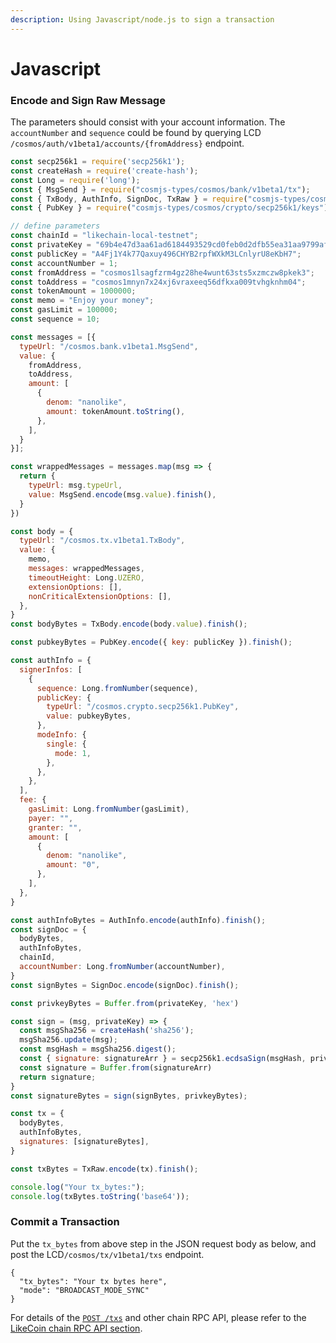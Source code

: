 ```yaml
---
description: Using Javascript/node.js to sign a transaction
---
```


# Javascript

### Encode and Sign Raw Message

The parameters should consist with your account information. The `accountNumber` and `sequence` could be found by querying LCD `/cosmos/auth/v1beta1/accounts/{fromAddress}` endpoint.

```javascript
const secp256k1 = require('secp256k1');
const createHash = require('create-hash');
const Long = require('long');
const { MsgSend } = require("cosmjs-types/cosmos/bank/v1beta1/tx");
const { TxBody, AuthInfo, SignDoc, TxRaw } = require("cosmjs-types/cosmos/tx/v1beta1/tx");
const { PubKey } = require("cosmjs-types/cosmos/crypto/secp256k1/keys");

// define parameters
const chainId = "likechain-local-testnet";
const privateKey = "69b4e47d3aa61ad6184493529cd0feb0d2dfb55ea31aa9799af42607de3cd1a9";
const publicKey = "A4Fj1Y4k77Qaxuy496CHYB2rpfWXkM3LCnlyrU8eKbH7";
const accountNumber = 1;
const fromAddress = "cosmos1lsagfzrm4gz28he4wunt63sts5xzmczw8pkek3";
const toAddress = "cosmos1mnyn7x24xj6vraxeeq56dfkxa009tvhgknhm04";
const tokenAmount = 1000000;
const memo = "Enjoy your money";
const gasLimit = 100000;
const sequence = 10;

const messages = [{
  typeUrl: "/cosmos.bank.v1beta1.MsgSend",
  value: {
    fromAddress,
    toAddress,
    amount: [
      {
        denom: "nanolike",
        amount: tokenAmount.toString(),
      },
    ],
  }
}];

const wrappedMessages = messages.map(msg => {
  return {
    typeUrl: msg.typeUrl,
    value: MsgSend.encode(msg.value).finish(),
  }
})

const body = {
  typeUrl: "/cosmos.tx.v1beta1.TxBody",
  value: {
    memo,
    messages: wrappedMessages,
    timeoutHeight: Long.UZERO,
    extensionOptions: [],
    nonCriticalExtensionOptions: [],
  },
}
const bodyBytes = TxBody.encode(body.value).finish();

const pubkeyBytes = PubKey.encode({ key: publicKey }).finish();

const authInfo = {
  signerInfos: [
    {
      sequence: Long.fromNumber(sequence),
      publicKey: {
        typeUrl: "/cosmos.crypto.secp256k1.PubKey",
        value: pubkeyBytes,
      },
      modeInfo: {
        single: {
          mode: 1,
        },
      },
    },
  ],
  fee: {
    gasLimit: Long.fromNumber(gasLimit),
    payer: "",
    granter: "",
    amount: [
      {
        denom: "nanolike",
        amount: "0",
      },
    ],
  },
}

const authInfoBytes = AuthInfo.encode(authInfo).finish();
const signDoc = {
  bodyBytes,
  authInfoBytes,
  chainId,
  accountNumber: Long.fromNumber(accountNumber),
}
const signBytes = SignDoc.encode(signDoc).finish();

const privkeyBytes = Buffer.from(privateKey, 'hex')

const sign = (msg, privateKey) => {
  const msgSha256 = createHash('sha256');
  msgSha256.update(msg);
  const msgHash = msgSha256.digest();
  const { signature: signatureArr } = secp256k1.ecdsaSign(msgHash, privateKey);
  const signature = Buffer.from(signatureArr)
  return signature;
}
const signatureBytes = sign(signBytes, privkeyBytes);

const tx = {
  bodyBytes,
  authInfoBytes,
  signatures: [signatureBytes],
}

const txBytes = TxRaw.encode(tx).finish();

console.log("Your tx_bytes:");
console.log(txBytes.toString('base64'));
```

### Commit a Transaction

Put the `tx_bytes` from above step in the JSON request body as below, and post the LCD`/cosmos/tx/v1beta1/txs` endpoint.

```text
{
  "tx_bytes": "Your tx bytes here",
  "mode": "BROADCAST_MODE_SYNC"
}
```

For details of the [`POST /txs`](../rpc-api/#post-txs) and other chain RPC API, please refer to the [LikeCoin chain RPC API section](../rpc-api/).

